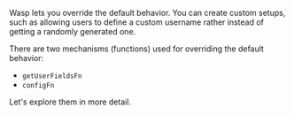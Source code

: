 Wasp lets you override the default behavior. You can create custom setups, such as allowing users to define a custom username rather instead of getting a randomly generated one.

There are two mechanisms (functions) used for overriding the default behavior:

- `getUserFieldsFn`
- `configFn`

Let's explore them in more detail.

<!-- This snippet is used in google.md and github.md -->
